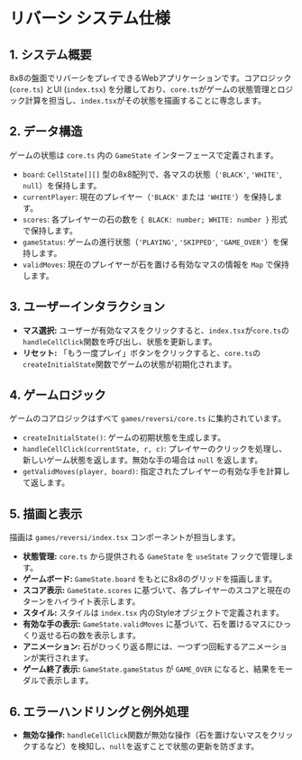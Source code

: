 # リバーシ システム仕様

## 1. システム概要
8x8の盤面でリバーシをプレイできるWebアプリケーションです。コアロジック (`core.ts`) とUI (`index.tsx`) を分離しており、`core.ts`がゲームの状態管理とロジック計算を担当し、`index.tsx`がその状態を描画することに専念します。

## 2. データ構造
ゲームの状態は `core.ts` 内の `GameState` インターフェースで定義されます。
-   `board`: `CellState[][]` 型の8x8配列で、各マスの状態（`'BLACK'`, `'WHITE'`, `null`）を保持します。
-   `currentPlayer`: 現在のプレイヤー（`'BLACK'` または `'WHITE'`）を保持します。
-   `scores`: 各プレイヤーの石の数を `{ BLACK: number; WHITE: number }` 形式で保持します。
-   `gameStatus`: ゲームの進行状態（`'PLAYING'`, `'SKIPPED'`, `'GAME_OVER'`）を保持します。
-   `validMoves`: 現在のプレイヤーが石を置ける有効なマスの情報を `Map` で保持します。

## 3. ユーザーインタラクション
-   **マス選択:** ユーザーが有効なマスをクリックすると、`index.tsx`が`core.ts`の`handleCellClick`関数を呼び出し、状態を更新します。
-   **リセット:** 「もう一度プレイ」ボタンをクリックすると、`core.ts`の`createInitialState`関数でゲームの状態が初期化されます。

## 4. ゲームロジック
ゲームのコアロジックはすべて `games/reversi/core.ts` に集約されています。
-   `createInitialState()`: ゲームの初期状態を生成します。
-   `handleCellClick(currentState, r, c)`: プレイヤーのクリックを処理し、新しいゲーム状態を返します。無効な手の場合は `null` を返します。
-   `getValidMoves(player, board)`: 指定されたプレイヤーの有効な手を計算して返します。

## 5. 描画と表示
描画は `games/reversi/index.tsx` コンポーネントが担当します。
-   **状態管理:** `core.ts` から提供される `GameState` を `useState` フックで管理します。
-   **ゲームボード:** `GameState.board` をもとに8x8のグリッドを描画します。
-   **スコア表示:** `GameState.scores` に基づいて、各プレイヤーのスコアと現在のターンをハイライト表示します。
-   **スタイル:** スタイルは `index.tsx` 内のStyleオブジェクトで定義されます。
-   **有効な手の表示:** `GameState.validMoves` に基づいて、石を置けるマスにひっくり返せる石の数を表示します。
-   **アニメーション:** 石がひっくり返る際には、一つずつ回転するアニメーションが実行されます。
-   **ゲーム終了表示:** `GameState.gameStatus` が `GAME_OVER` になると、結果をモーダルで表示します。

## 6. エラーハンドリングと例外処理
-   **無効な操作:** `handleCellClick`関数が無効な操作（石を置けないマスをクリックするなど）を検知し、`null`を返すことで状態の更新を防ぎます。

